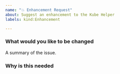 ```yaml
---
name: "💥 Enhancement Request"
about: Suggest an enhancement to the Kube Helper
labels: kind:Enhancement

---
```


### What would you like to be changed

A summary of the issue.


### Why is this needed
